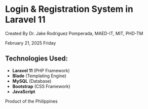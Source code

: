 # Login & Registration System in Laravel 11

Created By Dr. Jake Rodriguez Pomperada, MAED-IT, MIT, PHD-TM

February 21, 2025   Friday


## Technologies Used:
- **Laravel 11** (PHP Framework)
- **Blade** (Templating Engine)
- **MySQL** (Database)
- **Bootstrap** (CSS Framework)
- **JavaScript**

Product of the Philippines
